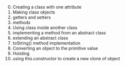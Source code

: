 0. Creating a class with one attribute
1. Making class objects
2. getters and setters
3. methods
4. Using class inside another class
5. implementing a method from an abstract class
6. extending an abstract class
7. toString() method implementation
8. Converting an object to the primitive value
9. Hoisting
10. using this.constructor to create a new clone of object
